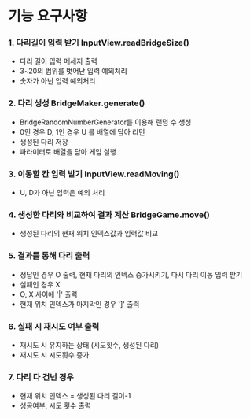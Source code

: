 # 기능 요구사항

### 1. 다리길이 입력 받기 InputView.readBridgeSize()

- 다리 길이 입력 메세지 출력
- 3~20의 범위를 벗어난 입력 예외처리
- 숫자가 아닌 입력 예외처리

### 2. 다리 생성 BridgeMaker.generate()

- BridgeRandomNumberGenerator를 이용해 랜덤 수 생성
- 0인 경우 D, 1인 경우 U 를 배열에 담아 리턴
- 생성된 다리 저장
- 파라미터로 배열을 담아 게임 실행

### 3. 이동할 칸 입력 받기 InputView.readMoving()

- U, D가 아닌 입력은 예외 처리

### 4. 생성한 다리와 비교하여 결과 계산 BridgeGame.move()

- 생성된 다리의 현재 위치 인덱스값과 입력값 비교

### 5. 결과를 통해 다리 출력

- 정답인 경우 O 출력, 현재 다리의 인덱스 증가시키기, 다시 다리 이동 입력 받기
- 실패인 경우 X
- O, X 사이에 '|' 출력
- 현재 위치 인덱스가 마지막인 경우 ']' 출력

### 6. 실패 시 재시도 여부 출력

- 재시도 시 유지하는 상태 (시도횟수, 생성된 다리)
- 재시도 시 시도횟수 증가

### 7. 다리 다 건넌 경우

- 현재 위치 인덱스 = 생성된 다리 길이-1
- 성공여부, 시도 횟수 출력
